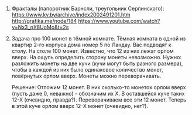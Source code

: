 1. Фракталы (папоротник Барнсли, треугольник Серпинского):
https://www.kv.by/archive/index2002491201.htm
http://grafika.me/node/184
https://www.youtube.com/watch?v=Nx3_nX8UoMo&t=2s

2. Задача про 100 монет в тёмной комнате.
Тёмная комната в одной из квартир 2-го корпуса дома номер 5 по Ландау. 
Вас подводят к столу. На столе 100 монет. Известно, что 12 из них лежат орлом вверх. 
На ощупь определить сторону монеты невозможно.
Нужно:
разложить монеты на две кучи (кучи могут быть разного размера),
чтобы в каждой из них было одинаковое количество монет, повёрнутых орлом вверх. Монеты можно переворачивать.

    Решение:
    Отложим 12 монет. В них сколько-то монеток орлом вверх (пусть даже 0, неважно) - обозначим их Х.
    В оставшейся куче таких 12-Х (очевидно, правда?).
    Переворачиваем все эти 12 монет. Теперь в этой куче орлом вверх 12-Х монет (очевидно, нет?).